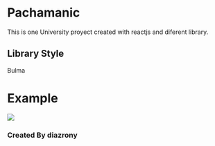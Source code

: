 # Pachamanic
This is one University proyect created with reactjs and diferent library.
## Library Style 
Bulma
# Example
![](https://ibb.co/4PXWLS7) 

### Created By diazrony